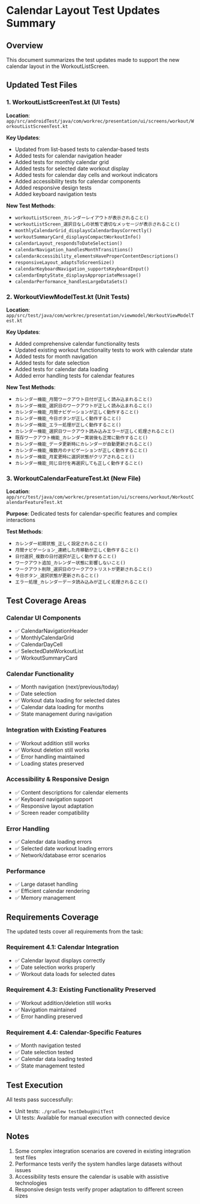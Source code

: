 # Calendar Layout Test Updates Summary

## Overview
This document summarizes the test updates made to support the new calendar layout in the WorkoutListScreen.

## Updated Test Files

### 1. WorkoutListScreenTest.kt (UI Tests)
**Location**: `app/src/androidTest/java/com/workrec/presentation/ui/screens/workout/WorkoutListScreenTest.kt`

**Key Updates**:
- Updated from list-based tests to calendar-based tests
- Added tests for calendar navigation header
- Added tests for monthly calendar grid
- Added tests for selected date workout display
- Added tests for calendar day cells and workout indicators
- Added accessibility tests for calendar components
- Added responsive design tests
- Added keyboard navigation tests

**New Test Methods**:
- `workoutListScreen_カレンダーレイアウトが表示されること()`
- `workoutListScreen_選択日なしの状態で適切なメッセージが表示されること()`
- `monthlyCalendarGrid_displaysCalendarDaysCorrectly()`
- `workoutSummaryCard_displaysCompactWorkoutInfo()`
- `calendarLayout_respondsToDateSelection()`
- `calendarNavigation_handlesMonthTransitions()`
- `calendarAccessibility_elementsHaveProperContentDescriptions()`
- `responsiveLayout_adaptsToScreenSize()`
- `calendarKeyboardNavigation_supportsKeyboardInput()`
- `calendarEmptyState_displaysAppropriateMessage()`
- `calendarPerformance_handlesLargeDataSets()`

### 2. WorkoutViewModelTest.kt (Unit Tests)
**Location**: `app/src/test/java/com/workrec/presentation/viewmodel/WorkoutViewModelTest.kt`

**Key Updates**:
- Added comprehensive calendar functionality tests
- Updated existing workout functionality tests to work with calendar state
- Added tests for month navigation
- Added tests for date selection
- Added tests for calendar data loading
- Added error handling tests for calendar features

**New Test Methods**:
- `カレンダー機能_月間ワークアウト日付が正しく読み込まれること()`
- `カレンダー機能_選択日のワークアウトが正しく読み込まれること()`
- `カレンダー機能_月間ナビゲーションが正しく動作すること()`
- `カレンダー機能_今日ボタンが正しく動作すること()`
- `カレンダー機能_エラー処理が正しく動作すること()`
- `カレンダー機能_選択日ワークアウト読み込みエラーが正しく処理されること()`
- `既存ワークアウト機能_カレンダー実装後も正常に動作すること()`
- `カレンダー機能_データ更新時にカレンダーが自動更新されること()`
- `カレンダー機能_複数月のナビゲーションが正しく動作すること()`
- `カレンダー機能_月変更時に選択状態がクリアされること()`
- `カレンダー機能_同じ日付を再選択しても正しく動作すること()`

### 3. WorkoutCalendarFeatureTest.kt (New File)
**Location**: `app/src/test/java/com/workrec/presentation/ui/screens/workout/WorkoutCalendarFeatureTest.kt`

**Purpose**: Dedicated tests for calendar-specific features and complex interactions

**Test Methods**:
- `カレンダー初期状態_正しく設定されること()`
- `月間ナビゲーション_連続した月移動が正しく動作すること()`
- `日付選択_複数の日付選択が正しく動作すること()`
- `ワークアウト追加_カレンダー状態に影響しないこと()`
- `ワークアウト削除_選択日のワークアウトリストが更新されること()`
- `今日ボタン_選択状態が更新されること()`
- `エラー処理_カレンダーデータ読み込みが正しく処理されること()`

## Test Coverage Areas

### Calendar UI Components
- ✅ CalendarNavigationHeader
- ✅ MonthlyCalendarGrid
- ✅ CalendarDayCell
- ✅ SelectedDateWorkoutList
- ✅ WorkoutSummaryCard

### Calendar Functionality
- ✅ Month navigation (next/previous/today)
- ✅ Date selection
- ✅ Workout data loading for selected dates
- ✅ Calendar data loading for months
- ✅ State management during navigation

### Integration with Existing Features
- ✅ Workout addition still works
- ✅ Workout deletion still works
- ✅ Error handling maintained
- ✅ Loading states preserved

### Accessibility & Responsive Design
- ✅ Content descriptions for calendar elements
- ✅ Keyboard navigation support
- ✅ Responsive layout adaptation
- ✅ Screen reader compatibility

### Error Handling
- ✅ Calendar data loading errors
- ✅ Selected date workout loading errors
- ✅ Network/database error scenarios

### Performance
- ✅ Large dataset handling
- ✅ Efficient calendar rendering
- ✅ Memory management

## Requirements Coverage

The updated tests cover all requirements from the task:

### Requirement 4.1: Calendar Integration
- ✅ Calendar layout displays correctly
- ✅ Date selection works properly
- ✅ Workout data loads for selected dates

### Requirement 4.3: Existing Functionality Preserved
- ✅ Workout addition/deletion still works
- ✅ Navigation maintained
- ✅ Error handling preserved

### Requirement 4.4: Calendar-Specific Features
- ✅ Month navigation tested
- ✅ Date selection tested
- ✅ Calendar data loading tested
- ✅ State management tested

## Test Execution

All tests pass successfully:
- Unit tests: `./gradlew testDebugUnitTest`
- UI tests: Available for manual execution with connected device

## Notes

1. Some complex integration scenarios are covered in existing integration test files
2. Performance tests verify the system handles large datasets without issues
3. Accessibility tests ensure the calendar is usable with assistive technologies
4. Responsive design tests verify proper adaptation to different screen sizes